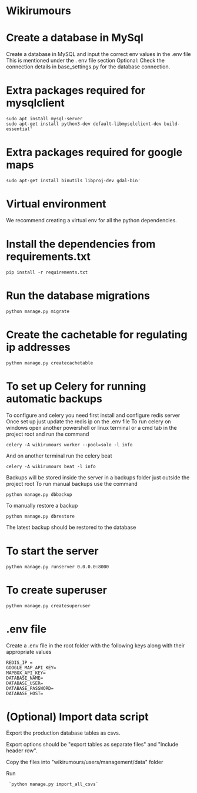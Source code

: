 # Wikirumours

# Create a database in MySql
Create a database in MySQL and input the correct env values in the .env file
This is mentioned under the . env file section
Optional: Check the connection details in base_settings.py for the database connection.

# Extra packages required for mysqlclient
	sudo apt install mysql-server
	sudo apt-get install python3-dev default-libmysqlclient-dev build-essential'

# Extra packages required for google maps
	sudo apt-get install binutils libproj-dev gdal-bin'
    
# Virtual environment
We recommend creating a virtual env for all the python dependencies.
	
# Install the dependencies from requirements.txt
	pip install -r requirements.txt

# Run the database migrations 
	python manage.py migrate

# Create the cachetable for regulating ip addresses
	python manage.py createcachetable

# To set up Celery for running automatic backups
To configure and celery you need first install and configure redis server
Once set up just update the redis ip on the .env file
To run celery on windows open another powershell or linux terminal or a cmd tab in the project root and run the command

	celery -A wikirumours worker --pool=solo -l info


And on another terminal run the celery beat

	celery -A wikirumours beat -l info


Backups will be stored inside the server in a backups folder just outside the project root
To run manual backups use the command

	python manage.py dbbackup


To manually restore a backup

	python manage.py dbrestore

The latest backup should be restored to the database


# To start the server
	python manage.py runserver 0.0.0.0:8000

# To create superuser
	python manage.py createsuperuser

# .env file
Create a .env file in the root folder with the following keys along with their appropriate values

	REDIS_IP = 
	GOOGLE_MAP_API_KEY=
	MAPBOX_API_KEY=
	DATABASE_NAME=
	DATABASE_USER=
	DATABASE_PASSWORD=
	DATABASE_HOST=



# (Optional) Import data script
Export the production database tables as csvs.

Export options should be "export tables as separate files" and "Include header row".

Copy the files into "wikirumours/users/management/data" folder

Run

	 `python manage.py import_all_csvs`
	

